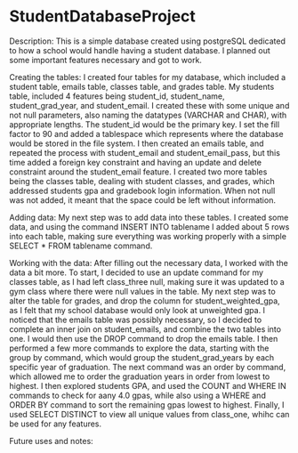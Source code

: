 # StudentDatabaseProject

Description: This is a simple database created using postgreSQL dedicated to how a school would handle having a student database. I planned out some important features necessary and got to work. 

Creating the tables: I created four tables for my database, which included a student table, emails table, classes table, and grades table. My students table, included 4 features being student_id, student_name, student_grad_year, and student_email. I created these with some unique and not null parameters, also naming the datatypes (VARCHAR and CHAR), with appropriate lengths. The student_id would be the primary key. I set the fill factor to 90 and added a tablespace which represents where the database would be stored in the file system. I then created an emails table, and repeated the process with student_email and student_email_pass, but this time added a foreign key constraint and having an update and delete constraint around the student_email feature. I created two more tables being the classes table, dealing with student classes, and grades, which addressed students gpa and gradebook login information. When not null was not added, it meant that the space could be left without information. 

Adding data: My next step was to add data into these tables. I created some data, and using the command INSERT INTO tablename I added about 5 rows into each table, making sure everything was working properly with a simple SELECT * FROM tablename command. 

Working with the data: After filling out the necessary data, I worked with the data a bit more. To start, I decided to use an update command for my classes table, as I had left class_three null, making sure it was updated to a gym class where there were null values in the table. My next step was to alter the table for grades, and drop the column for student_weighted_gpa, as I felt that my school database would only look at unweighted gpa. I noticed that the emails table was possibly necessary, so I decided to complete an inner join on student_emails, and combine the two tables into one. I would then use the DROP command to drop the emails table. I then performed a few more commands to explore the data, starting with the group by command, which would group the student_grad_years by each specific year of graduation. The next command was an order by command, which allowed me to order the graduation years in order from lowest to highest. I then explored students GPA, and used the COUNT and WHERE IN commands to check for aany 4.0 gpas, while also using a WHERE and ORDER BY command to sort the remaining gpas lowest to highest. Finally, I used SELECT DISTINCT to view all unique values from class_one, whihc can be used for any features.

Future uses and notes: 
